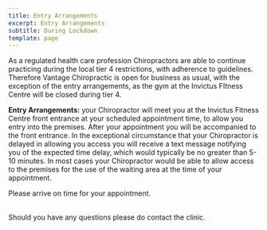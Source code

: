 ```yaml
---
title: Entry Arrangements
excerpt: Entry Arrangements
subtitle: During Lockdown
template: page
---
```

As a regulated health care profession Chiropractors are able to continue practicing during the local tier 4 restrictions, with adherence to guidelines. Therefore Vantage Chiropractic is open for business as usual, with the exception of the entry arrangements, as the gym at the Invictus FItness Centre will be closed during tier 4.

**Entry Arrangements:** your Chiropractor will meet you at the Invictus Fitness Centre front entrance at your scheduled appointment time, to allow you entry into the premises. After your appointment you will be accompanied to the front entrance. In the exceptional circumstance that your Chiropractor is delayed in allowing you access you will receive a text message notifying you of the expected time delay, which would typically be no greater than 5-10 minutes. In most cases your Chiropractor would be able to allow access to the premises for the use of the waiting area at the time of your appointment.

Please arrive on time for your appointment.

\
Should you have any questions please do contact the clinic.